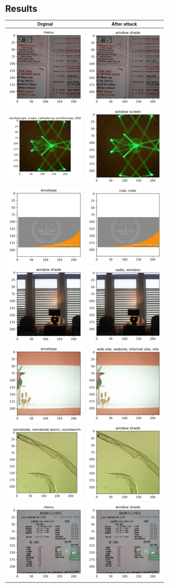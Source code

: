 # Results
| Orginal | After attack |
| ------ | ------ |
|  <img src="img/1oryg.png" width="300">  |  <img src="img/1done.png" width="300">  |
|  <img src="img/7oryg.png" width="300">  |  <img src="img/7done.png" width="300">  |
|  <img src="img/6oryg.png" width="300">  |  <img src="img/6done.png" width="300">  |
|  <img src="img/5oryg.png" width="300">  |  <img src="img/5done.png" width="300">  |
|  <img src="img/4oryg.png" width="300">  |  <img src="img/4done.png" width="300">  |
|  <img src="img/3oryg.png" width="300">  |  <img src="img/3done.png" width="300">  |
|  <img src="img/2oryg.png" width="300">  |  <img src="img/2done.png" width="300">  |

 
